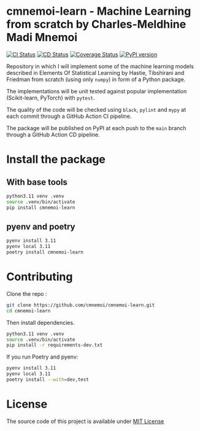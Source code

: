 # cmnemoi-learn - Machine Learning from scratch by Charles-Meldhine Madi Mnemoi

[![CI Status](https://github.com/cmnemoi/cmnemoi-learn/actions/workflows/continous_integration.yaml/badge.svg?branch=main)](https://github.com/cmnemoi/cmnemoi-learn/actions/workflows/continous_integration.yaml)
[![CD Status](https://github.com/cmnemoi/cmnemoi-learn/actions/workflows/create_github_release.yaml/badge.svg?branch=main)](https://github.com/cmnemoi/cmnemoi-learn/actions/workflows/create_github_release.yaml)
[![Coverage Status](https://coveralls.io/repos/github/cmnemoi/cmnemoi-learn/badge.svg?branch=main)](https://coveralls.io/github/cmnemoi/cmnemoi-learn?branch=main) 
[![PyPI version](https://badge.fury.io/py/cmnemoi-learn.svg)](https://badge.fury.io/py/cmnemoi-learn) 

Repository in which I will implement some of the machine learning models described in Elements Of Statistical Learning by Hastie, Tibshirani and Friedman from scratch (using only `numpy`) in form of a Python package.

The implementations will be unit tested against popular implementation (Scikit-learn, PyTorch) with `pytest`.

The quality of the code will be checked using `black`, `pylint` and `mypy` at each commit through a GitHub Action CI pipeline.

The package will be published on PyPI at each push to the `main` branch through a GitHub Action CD pipeline.

# Install the package

## With base tools
```bash
python3.11 venv .venv
source .venv/bin/activate
pip install cmnemoi-learn
```

## pyenv and poetry
```bash
pyenv install 3.11
pyenv local 3.11
poetry install cmnemoi-learn
```

# Contributing

Clone the repo :
```bash
git clone https://github.com/cmnemoi/cmnemoi-learn.git
cd cmnemoi-learn
```

Then install dependencies. 

```bash
python3.11 venv .venv
source .venv/bin/activate
pip install -r requirements-dev.txt
```

If you run Poetry and pyenv:
```bash
pyenv install 3.11
pyenv local 3.11
poetry install --with=dev,test
```

# License

The source code of this project is available under [MIT License](LICENSE.md)
